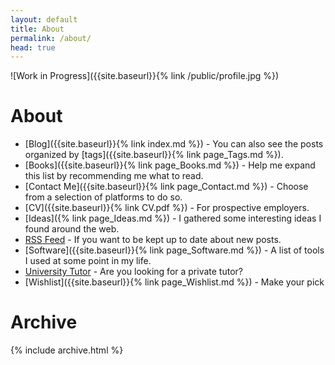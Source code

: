 ```yaml
---
layout: default
title: About
permalink: /about/
head: true
---
```


![Work in Progress]({{site.baseurl}}{% link /public/profile.jpg %})

# About

- [Blog]({{site.baseurl}}{% link index.md %}) - You can also see the posts organized by [tags]({{site.baseurl}}{% link page_Tags.md %}).
- [Books]({{site.baseurl}}{% link page_Books.md %}) - Help me expand this list by recommending me what to read.
- [Contact Me]({{site.baseurl}}{% link page_Contact.md %}) - Choose from a selection of platforms to do so.
- [CV]({{site.baseurl}}{% link CV.pdf %}) - For prospective employers.
- [Ideas]({% link page_Ideas.md %}) - I gathered some interesting ideas I found around the web.
- [RSS Feed](/atom.xml) - If you want to be kept up to date about new posts.
- [Software]({{site.baseurl}}{% link page_Software.md %}) - A list of tools I used at some point in my life.
- [University Tutor](http://universitytutor.com/tutors/944174) - Are you looking for a private tutor?
- [Wishlist]({{site.baseurl}}{% link page_Wishlist.md %}) - Make your pick

# Archive

{% include archive.html %}